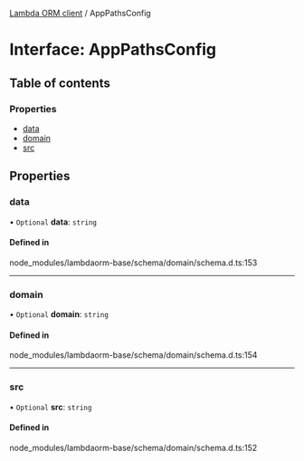 [Lambda ORM client](../README.md) / AppPathsConfig

# Interface: AppPathsConfig

## Table of contents

### Properties

- [data](AppPathsConfig.md#data)
- [domain](AppPathsConfig.md#domain)
- [src](AppPathsConfig.md#src)

## Properties

### data

• `Optional` **data**: `string`

#### Defined in

node_modules/lambdaorm-base/schema/domain/schema.d.ts:153

___

### domain

• `Optional` **domain**: `string`

#### Defined in

node_modules/lambdaorm-base/schema/domain/schema.d.ts:154

___

### src

• `Optional` **src**: `string`

#### Defined in

node_modules/lambdaorm-base/schema/domain/schema.d.ts:152
